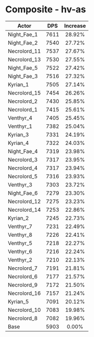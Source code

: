 # Composite - hv-as
| Actor | DPS | Increase |
|---|:---:|:---:|
|Night_Fae_1|7611|28.92%|
|Night_Fae_2|7540|27.72%|
|Necrolord_11|7537|27.67%|
|Necrolord_13|7530|27.55%|
|Night_Fae_5|7522|27.42%|
|Night_Fae_3|7516|27.32%|
|Kyrian_1|7505|27.14%|
|Necrolord_15|7454|26.26%|
|Necrolord_2|7430|25.85%|
|Necrolord_1|7415|25.61%|
|Venthyr_4|7405|25.45%|
|Venthyr_1|7382|25.04%|
|Kyrian_3|7331|24.19%|
|Kyrian_4|7322|24.03%|
|Night_Fae_4|7319|23.98%|
|Necrolord_3|7317|23.95%|
|Necrolord_4|7317|23.94%|
|Necrolord_5|7316|23.93%|
|Venthyr_3|7303|23.72%|
|Night_Fae_6|7279|23.30%|
|Necrolord_12|7275|23.23%|
|Necrolord_14|7253|22.86%|
|Kyrian_2|7245|22.73%|
|Venthyr_7|7231|22.49%|
|Venthyr_8|7226|22.41%|
|Venthyr_5|7218|22.27%|
|Venthyr_6|7216|22.24%|
|Venthyr_2|7210|22.13%|
|Necrolord_7|7191|21.81%|
|Necrolord_6|7177|21.57%|
|Necrolord_9|7172|21.50%|
|Necrolord_16|7157|21.24%|
|Kyrian_5|7091|20.12%|
|Necrolord_10|7083|19.98%|
|Necrolord_8|7082|19.96%|
|Base|5903|0.00%|
